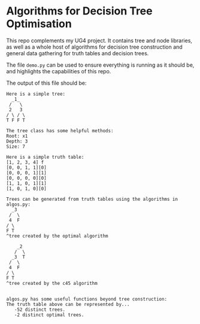 # Algorithms for Decision Tree Optimisation

This repo complements my UG4 project. It contains tree and node libraries, as well as a whole host of algorithms for decision tree construction and general data gathering for truth tables and decision trees.

The file ``demo.py`` can be used to ensure everything is running as it should be, and highlights the capabilities of this repo.

The output of this file should be:

```
Here is a simple tree:
  _1_  
 /   \ 
 2   3 
/ \ / \
T F F T

The tree class has some helpful methods:
Root: x1
Depth: 3
Size: 7

Here is a simple truth table:
[1, 2, 3, 4] f
[0, 0, 1, 1][0]
[0, 0, 0, 1][1]
[0, 0, 0, 0][0]
[1, 1, 0, 1][1]
[1, 0, 1, 0][0]

Trees can be generated from truth tables using the algorithms in algos.py:
  _3 
 /  \
 4  F
/ \  
F T  
^tree created by the optimal algorithm

    _2 
   /  \
  _3  T
 /  \  
 4  F  
/ \    
F T    
^tree created by the c45 algorithm


algos.py has some useful functions beyond tree construction:
The truth table above can be represented by...
   -52 distinct trees.
   -2 distinct optimal trees.
```
